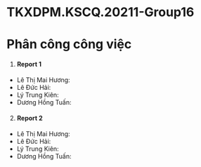 # TKXDPM.KSCQ.20211-Group16

# Phân công công việc
1. #### Report 1
+ Lê Thị Mai Hương:
+ Lê Đức Hải:
+ Lý Trung Kiên:
+ Dương Hồng Tuấn:


2. #### Report 2
+ Lê Thị Mai Hương:
+ Lê Đức Hải:
+ Lý Trung Kiên:
+ Dương Hồng Tuấn:
